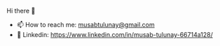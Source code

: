 Hi there 👋

- 📫 How to reach me: musabtulunay@gmail.com
- 📰 Linkedin: https://www.linkedin.com/in/musab-tulunay-66714a128/
